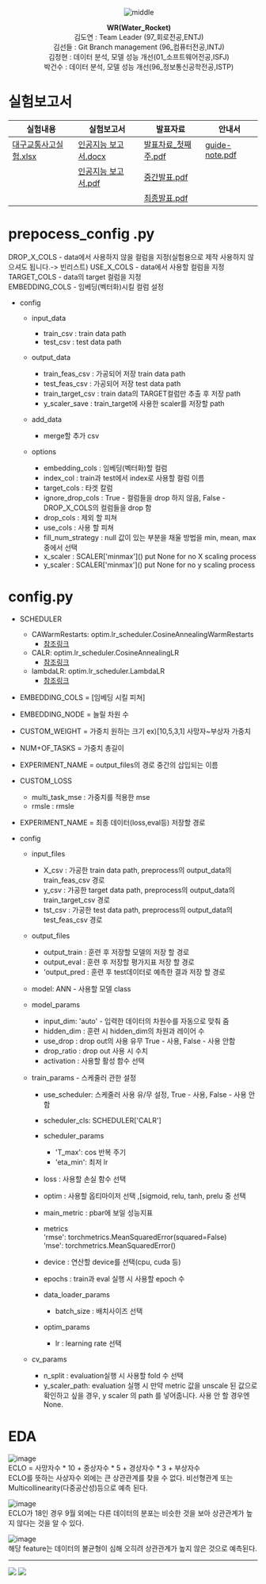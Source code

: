 <ul align="center">
  
![middle](https://capsule-render.vercel.app/api?type=cylinder&color=0147FF&height=150&section=header&text=Wassup&fontColor=FFFFFF&fontSize=70&animation=fadeIn&fontAlignY=55)
  
**WR(Water_Rocket)** <br>
김도연 : Team Leader (97_회로전공,ENTJ)<br> 
김선들 : Git Branch management (96_컴퓨터전공,INTJ)<br>
김정현 : 데이터 분석,  모델 성능 개선(01_소프트웨어전공,ISFJ)<br>
박건수 : 데이터 분석,  모델 성능 개선(96_정보통신공학전공,ISTP)<br></ul>

# 실험보고서
|실험내용|실험보고서|발표자료|안내서|
|------|---|---|---|
|[대구교통사고실험.xlsx](https://github.com/electronicguy97/est_wassup_01/files/13645556/default.xlsx)|[인공지능 보고서.docx](https://github.com/pmz-q/est_wassup_01/files/13646128/default.docx)|[발표차료_첫째주.pdf](https://github.com/pmz-q/est_wassup_01/files/13646130/_.pdf)|[guide-note.pdf](https://github.com/pmz-q/est_wassup_01/files/13657758/guide-note.pdf)|
||[인공지능 보고서.pdf](https://github.com/pmz-q/est_wassup_01/files/13646127/default.pdf)|[중간발표.pdf](https://github.com/pmz-q/est_wassup_01/files/13646129/default.pdf)||
|||[최종발표.pdf](https://github.com/pmz-q/est_wassup_01/files/13646125/default.pdf)||

# prepocess_config .py  
  
DROP_X_COLS - data에서 사용하지 않을 컬럼을 지정(실험용으로 제작 사용하지 않으셔도 됩니다.-> 빈리스트)
USE_X_COLS - data에서 사용할 컬럼을 지정  
TARGET_COLS - data의 target 컬럼을 지정  
EMBEDDING_COLS - 임베딩(벡터화)시킬 컬럼 설정

+ config  
  + input_data  
      + train_csv : train data path  
      + test_csv : test data path  

  + output_data
      + train_feas_csv : 가공되어 저장 train data path  
      + test_feas_csv : 가공되어 저장 test data path  
      + train_target_csv : train data의 TARGET컬럼만 추출 후 저장 path  
      + y_scaler_save : train_target에 사용한 scaler를 저장할 path  
  + add_data
    + merge할 추가 csv
  
  + options
      + embedding_cols : 임베딩(벡터화)할 컬럼
      + index_col : train과 test에서 index로 사용할 컬럼 이름  
      + target_cols : 타겟 칼럼  
      + ignore_drop_cols : True - 컬럼들을 drop 하지 않음, False - DROP_X_COLS의 컬럼들을 drop 함  
      + drop_cols : 제외 할 피쳐  
      + use_cols : 사용 할 피쳐  
      + fill_num_strategy : null 값이 있는 부분을 채울 방법을 min, mean, max 중에서 선택  
      + x_scaler : SCALER\['minmax']() put None for no X scaling process  
      + y_scaler : SCALER\['minmax']() put None for no y scaling process  

# config.py  

+ SCHEDULER
    + CAWarmRestarts: optim.lr_scheduler.CosineAnnealingWarmRestarts  
        + [참조링크](https://pytorch.org/docs/stable/generated/torch.optim.lr_scheduler.CosineAnnealingWarmRestarts.html#torch.optim.lr_scheduler.CosineAnnealingWarmRestarts)  
    + CALR: optim.lr_scheduler.CosineAnnealingLR  
        +  [참조링크](https://pytorch.org/docs/stable/generated/torch.optim.lr_scheduler.CosineAnnealingLR.html)  
    + lambdaLR: optim.lr_scheduler.LambdaLR  
        + [참조링크](https://pytorch.org/docs/stable/generated/torch.optim.lr_scheduler.LambdaLR.html)  
+ EMBEDDING_COLS = [임베딩 시킬 피쳐]
+ EMBEDDING_NODE = 늘릴 차원 수
+ CUSTOM_WEIGHT = 가중치 원하는 크기 ex)\[10,5,3,1] 사망자~부상자 가중치
+ NUM+OF_TASKS = 가중치 총길이

+ EXPERIMENT_NAME = output_files의 경로 중간의 삽입되는 이름  

+ CUSTOM_LOSS
  + multi_task_mse : 가중치를 적용한 mse
  + rmsle : rmsle 

+ EXPERIMENT_NAME = 최종 데이터(loss,eval등) 저장할 경로
+ config  
    + input_files  
        + X_csv : 가공한 train data path, preprocess의 output_data의 train_feas_csv 경로  
        + y_csv : 가공한 target data path, preprocess의 output_data의 train_target_csv 경로  
        + tst_csv : 가공한 test data path, preprocess의 output_data의 test_feas_csv 경로  
  
    + output_files  
        + output_train : 훈련 후 저장할 모델의 저장 할 경로  
        + output_eval : 훈련 후 저장할 평가지표 저장 할 경로  
        + 'output_pred : 훈련 후 test데이터로 예측한 결과 저장 할 경로  
  
    + model: ANN - 사용할 모델 class  
    + model_params  
        + input_dim: 'auto' - 입력한 데이터의 차원수를 자동으로 맞춰 줌  
        + hidden_dim : 훈련 시 hidden_dim의 차원과 레이어 수  
        + use_drop : drop out의 사용 유무 True - 사용, False - 사용 안함  
        + drop_ratio : drop out 사용 시 수치  
        + activation : 사용할 활성 함수 선택  
  
    + train_params  - 스케줄러 관한 설정  
        + use_scheduler: 스케줄러 사용 유/무 설정, True - 사용, False - 사용 안 함  
        + scheduler_cls: SCHEDULER\['CALR']  
        + scheduler_params  
            + 'T_max': cos 반복 주기  
            + 'eta_min': 최저 lr
  
        + loss : 사용할 손실 함수 선택  
        + optim : 사용할 옵티마이저 선택 ,[sigmoid, relu, tanh, prelu 중 선택
        + main_metric : pbar에 보일 성능지표
        + metrics  
            'rmse': torchmetrics.MeanSquaredError(squared=False)  
            'mse': torchmetrics.MeanSquaredError()  
        + device : 연산할 device를 선택(cpu, cuda 등)  
        + epochs : train과 eval 실행 시 사용할 epoch 수  
        + data_loader_params  
            + batch_size : 배치사이즈 선택  
        + optim_params  
            + lr : learning rate 선택  
    + cv_params  
        + n_split : evaluation실행 시 사용할 fold 수 선택
        + y_scaler_path: evaluation 실행 시 만약 metric 값을 unscale 된 값으로 확인하고 싶을 경우, y scaler 의 path 를 넣어줍니다. 사용 안 할 경우엔 None.

# EDA

![image](https://github.com/electronicguy97/est_wassup_01/assets/103613730/51435928-e6f8-4579-8ac3-d39744dededf)<br>
ECLO = 사망자수 * 10 + 중상자수 * 5 + 경상자수 * 3 + 부상자수<br>
ECLO를 뜻하는 사상자수 외에는 큰 상관관계를 찾을 수 없다. 비선형관계 또는 Multicollinearity(다중공산성)등으로 예측 된다.<br>


![image](https://github.com/electronicguy97/est_wassup_01/assets/103613730/cee6b82b-6d8f-4065-b2e1-f997b3e0e5b8)<br>
ECLO가 18인 경우 9월 외에는 다른 데이터의 분포는 비슷한 것을 보아 상관관계가 높지 않다는 것을 알 수 있다.

![image](https://github.com/electronicguy97/est_wassup_01/assets/103613730/a96cb048-5a44-4bee-ab85-042ab8ecba61)<br>
해당 feature는 데이터의 불균형이 심해 오히려 상관관계가 높지 않은 것으로 예측된다.

---
<img src="https://img.shields.io/badge/PyTorch-EE4C2C?style=for-the-badge&logo=PyTorch&logoColor=white"> <img src = "https://img.shields.io/badge/python-3776AB?style=for-the-badge&logo=python&logoColor=white">
